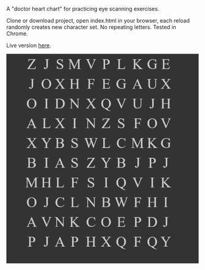 A "doctor heart chart" for practicing eye scanning exercises.

Clone or download project, open index.html in your browser, each reload randomly creates new character set. No repeating letters. Tested in Chrome.

Live version [here](https://nastajus.github.io/eye-chart/).

!["sample"](readme/capture.png)
